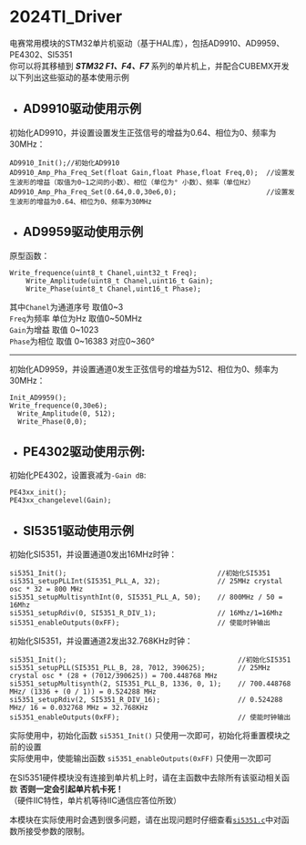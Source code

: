 # 2024TI_Driver
电赛常用模块的STM32单片机驱动（基于HAL库），包括AD9910、AD9959、PE4302、SI5351   
你可以将其移植到 <em>**STM32 F1、F4、F7**</em> 系列的单片机上，并配合CUBEMX开发   
以下列出这些驱动的基本使用示例

- ## AD9910驱动使用示例 
初始化AD9910，并设置设置发生正弦信号的增益为0.64、相位为0、频率为30MHz：  

    AD9910_Init();//初始化AD9910
    AD9910_Amp_Pha_Freq_Set(float Gain,float Phase,float Freq,0);  //设置发生波形的增益（取值为0~1之间的小数）、相位（单位为° 小数）、频率（单位Hz）
    AD9910_Amp_Pha_Freq_Set(0.64,0.0,30e6,0);                      //设置发生波形的增益为0.64、相位为0、频率为30MHz
    
- ## AD9959驱动使用示例   
原型函数：   

    Write_frequence(uint8_t Chanel,uint32_t Freq);
		Write_Amplitude(uint8_t Chanel,uint16_t Gain);
		Write_Phase(uint8_t Chanel,uint16_t Phase);
  
其中`Chanel`为通道序号 取值0\~3   
 `Freq`为频率 单位为Hz 取值0\~50MHz   
 `Gain`为增益 取值 0\~1023   
 `Phase`为相位 取值 0\~16383 对应0\~360°   

--------------------------------------------------------
   
初始化AD9959，并设置通道0发生正弦信号的增益为512、相位为0、频率为30MHz：  

    Init_AD9959();   
    Write_frequence(0,30e6);   
	  Write_Amplitude(0, 512);   
	  Write_Phase(0,0);  

- ## PE4302驱动使用示例:    
初始化PE4302，设置衰减为`-Gain dB`:   

    PE43xx_init();
    PE43xx_changelevel(Gain);



- ## SI5351驱动使用示例
初始化SI5351，并设置通道0发出16MHz时钟：

    si5351_Init();                                     //初始化SI5351
    si5351_setupPLLInt(SI5351_PLL_A, 32);              // 25MHz crystal osc * 32 = 800 MHz
    si5351_setupMultisynthInt(0, SI5351_PLL_A, 50);    // 800MHz / 50 = 16Mhz
    si5351_setupRdiv(0, SI5351_R_DIV_1);               // 16Mhz/1=16Mhz 
    si5351_enableOutputs(0xFF);                        // 使能时钟输出
初始化SI5351，并设置通道2发出32.768KHz时钟：

    si5351_Init();                                          //初始化SI5351
    si5351_setupPLL(SI5351_PLL_B, 28, 7012, 390625);        // 25MHz crystal osc * (28 + (7012/390625)) = 700.448768 MHz
    si5351_setupMultisynth(2, SI5351_PLL_B, 1336, 0, 1);    // 700.448768 MHz/ (1336 + (0 / 1)) = 0.524288 MHz
    si5351_setupRdiv(2, SI5351_R_DIV_16);                   // 0.524288 MHz/ 16 = 0.032768 MHz = 32.768KHz
    si5351_enableOutputs(0xFF);                             // 使能时钟输出
实际使用中，初始化函数 `si5351_Init()` 只使用一次即可，初始化将重置模块之前的设置   
实际使用中，使能输出函数 `si5351_enableOutputs(0xFF)` 只使用一次即可

在SI5351硬件模块没有连接到单片机上时，请在主函数中去除所有该驱动相关函数 **否则一定会引起单片机卡死！**  
（硬件IIC特性，单片机等待IIC通信应答位所致）   

本模块在实际使用时会遇到很多问题，请在出现问题时仔细查看[`si5351.c`](https://github.com/Floatkyun/2024TI_Driver/blob/main/SI5351(%E6%97%B6%E9%92%9F%E8%8A%AF%E7%89%87)/si5351.c)中对函数所接受参数的限制。

